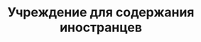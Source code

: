 ---
title: Учреждение для содержания иностранцев
file: RU-Uchrezhdeniye-dlya-soderzhaniya-inostrantsev.pdf
situace:
  - facilities-for-detention-of-foreigners
---